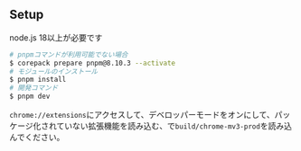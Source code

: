 ## Setup
node.js 18以上が必要です

```sh
# pnpmコマンドが利用可能でない場合
$ corepack prepare pnpm@8.10.3 --activate 
# モジュールのインストール
$ pnpm install
# 開発コマンド
$ pnpm dev
```

`chrome://extensions`にアクセスして、デベロッパーモードをオンにして、パッケージ化されていない拡張機能を読み込む、で`build/chrome-mv3-prod`を読み込んでください。
